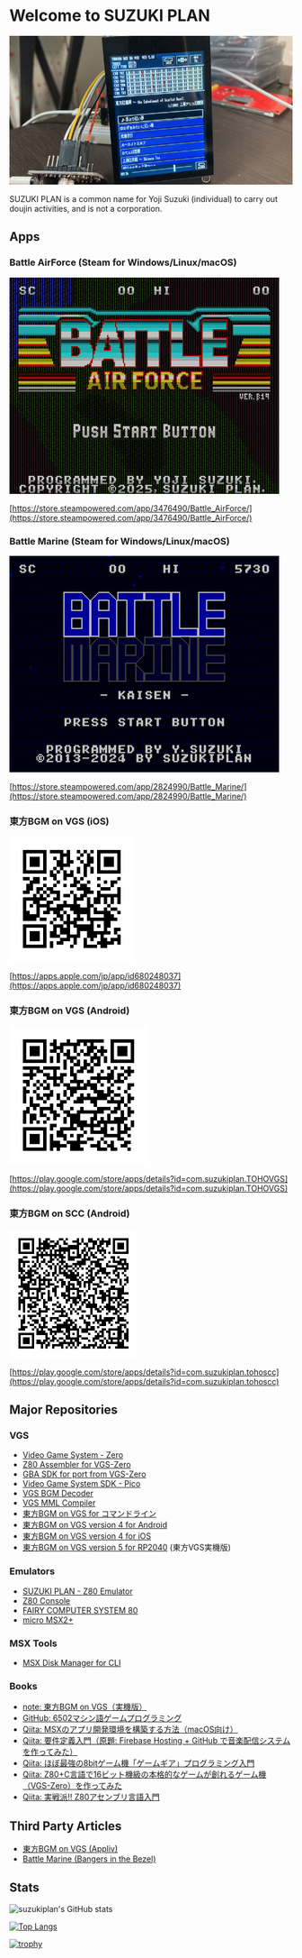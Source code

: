 # Welcome to SUZUKI PLAN

![top.jpg](top.jpg)

SUZUKI PLAN is a common name for Yoji Suzuki (individual) to carry out doujin activities, and is not a corporation.

## Apps

### Battle AirForce (Steam for Windows/Linux/macOS)

![baf.png](baf.png)

[https://store.steampowered.com/app/3476490/Battle_AirForce/](https://store.steampowered.com/app/3476490/Battle_AirForce/)

### Battle Marine (Steam for Windows/Linux/macOS)

![bmarine.png](bmarine.png)

[https://store.steampowered.com/app/2824990/Battle_Marine/](https://store.steampowered.com/app/2824990/Battle_Marine/)

### 東方BGM on VGS (iOS)

![QR(iOS)](tohovgs-ios.png)

[https://apps.apple.com/jp/app/id680248037](https://apps.apple.com/jp/app/id680248037)

### 東方BGM on VGS (Android)

![QR(Android)](tohovgs-android.png)

[https://play.google.com/store/apps/details?id=com.suzukiplan.TOHOVGS](https://play.google.com/store/apps/details?id=com.suzukiplan.TOHOVGS)

### 東方BGM on SCC (Android)

![QR(Android)](tohoscc-android.png)

[https://play.google.com/store/apps/details?id=com.suzukiplan.tohoscc](https://play.google.com/store/apps/details?id=com.suzukiplan.tohoscc)

## Major Repositories

### VGS

- [Video Game System - Zero](https://github.com/suzukiplan/vgszero)
- [Z80 Assembler for VGS-Zero](https://github.com/suzukiplan/vgsasm)
- [GBA SDK for port from VGS-Zero](https://github.com/suzukiplan/gbasdk)
- [Video Game System SDK - Pico](https://github.com/suzukiplan/vgssdk-pico)
- [VGS BGM Decoder](https://github.com/suzukiplan/vgs-bgm-decoder)
- [VGS MML Compiler](https://github.com/suzukiplan/vgs-mml-compiler)
- [東方BGM on VGS for コマンドライン](https://github.com/suzukiplan/tohovgs-cli)
- [東方BGM on VGS version 4 for Android](https://github.com/suzukiplan/tohovgs4-android)
- [東方BGM on VGS version 4 for iOS](https://github.com/suzukiplan/tohovgs4-ios)
- [東方BGM on VGS version 5 for RP2040](https://github.com/suzukiplan/tohovgs-pico) (東方VGS実機版)

### Emulators

- [SUZUKI PLAN - Z80 Emulator](https://github.com/suzukiplan/z80)
- [Z80 Console](https://github.com/suzukiplan/z80-console)
- [FAIRY COMPUTER SYSTEM 80](https://github.com/suzukiplan/fcs80)
- [micro MSX2+](https://github.com/suzukiplan/micro-msx2p)

### MSX Tools

- [MSX Disk Manager for CLI](https://github.com/suzukiplan/msx-disk-manager-cli)

### Books

- [note: 東方BGM on VGS（実機版）](https://note.com/suzukiplan/n/n8c494f9b7113)
- [GitHub: 6502マシン語ゲームプログラミング](https://github.com/suzukiplan/mgp-fc)
- [Qiita: MSXのアプリ開発環境を構築する方法（macOS向け）](https://qiita.com/suzukiplan/items/b369d3f9b41be55b247e)
- [Qiita: 要件定義入門（原題: Firebase Hosting + GitHub で音楽配信システムを作ってみた）](https://qiita.com/suzukiplan/items/8ba8f135da8a7749fb0a)
- [Qiita: ほぼ最強の8bitゲーム機「ゲームギア」プログラミング入門](https://qiita.com/suzukiplan/items/4388874cacef18873db2)
- [Qiita: Z80+C言語で16ビット機級の本格的なゲームが創れるゲーム機（VGS-Zero）を作ってみた](https://qiita.com/suzukiplan/items/8a740b593816ef9ef565)
- [Qiita: 実戦派!! Z80アセンブリ言語入門](https://qiita.com/suzukiplan/items/343a93e9f30e51af110e)

## Third Party Articles

- [東方BGM on VGS (Appliv)](https://app-liv.jp/849916/)
- [Battle Marine (Bangers in the Bezel)](https://steamcommunity.com/groups/bezelbangers/curation/app/2824990/)

## Stats

![suzukiplan's GitHub stats](https://github-readme-stats.vercel.app/api?username=suzukiplan&count_private=true&show_icons=true&theme=dark)

[![Top Langs](https://github-readme-stats.vercel.app/api/top-langs/?username=suzukiplan)](https://github.com/anuraghazra/github-readme-stats)

[![trophy](https://github-profile-trophy.vercel.app/?username=suzukiplan&theme=onedark)](https://github.com/ryo-ma/github-profile-trophy)

